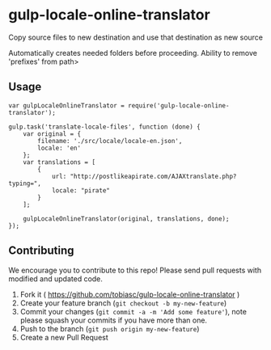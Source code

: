 # gulp-locale-online-translator

Copy source files to new destination and use that destination as new source

Automatically creates needed folders before proceeding. Ability to remove 'prefixes' from path>


## Usage

```
var gulpLocaleOnlineTranslator = require('gulp-locale-online-translator');

gulp.task('translate-locale-files', function (done) {
    var original = {
        filename: './src/locale/locale-en.json',
        locale: 'en'
    };
    var translations = [
        {
            url: "http://postlikeapirate.com/AJAXtranslate.php?typing=",
            locale: "pirate"
        }
    ];

    gulpLocaleOnlineTranslator(original, translations, done);
});
```


## Contributing
We encourage you to contribute to this repo! Please send pull requests with modified and updated code.

1. Fork it ( https://github.com/tobiasc/gulp-locale-online-translator )
2. Create your feature branch (`git checkout -b my-new-feature`)
3. Commit your changes (`git commit -a -m 'Add some feature'`), note please squash your commits if you have more than one.
4. Push to the branch (`git push origin my-new-feature`)
5. Create a new Pull Request
